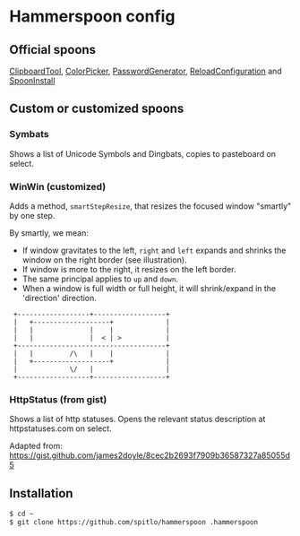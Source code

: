# Hammerspoon config

## Official spoons

[ClipboardTool](https://www.hammerspoon.org/Spoons/ClipboardTool.html), [ColorPicker](https://www.hammerspoon.org/Spoons/ColorPicker.html), [PasswordGenerator](https://www.hammerspoon.org/Spoons/PasswordGenerator.html), [ReloadConfiguration](https://www.hammerspoon.org/Spoons/ReloadConfiguration.html) and [SpoonInstall](https://www.hammerspoon.org/Spoons/SpoonInstall.html)

## Custom or customized spoons

### Symbats

Shows a list of Unicode Symbols and Dingbats, copies to pasteboard on select.

### WinWin (customized)

Adds a method, `smartStepResize`, that resizes the focused window "smartly" by one step.

By smartly, we mean:

- If window gravitates to the left, `right` and `left` expands and shrinks the window on the right border (see illustration).
- If window is more to the right, it resizes on the left border.
- The same principal applies to `up` and `down`.
- When a window is full width or full height, it will shrink/expand in the 'direction' direction.

```text
 +------------------+------------------+
 |   +-------------------+             |
 |   |              |    |             |
 |   |              |  < | >           |
 +-------------------------------------+
 |   |         /\   |    |             |
 |   +-------------------+             |
 |             \/   |                  |
 +------------------+------------------+
```

### HttpStatus (from gist)

Shows a list of http statuses. Opens the relevant status description at httpstatuses.com on select.

Adapted from: https://gist.github.com/james2doyle/8cec2b2693f7909b36587327a85055d5

## Installation

```bash
$ cd ~
$ git clone https://github.com/spitlo/hammerspoon .hammerspoon
```
